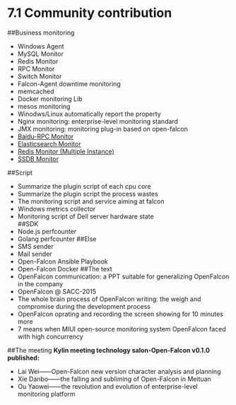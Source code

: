 # 7.1 Community contribution

##Business monitoring
* Windows Agent
* MySQL Monitor
* Redis Monitor
* RPC Monitor
* Switch Monitor
* Falcon-Agent downtime monitoring
* memcached
* Docker monitoring Lib
* mesos monitoring
* Winodws/Linux automatically report the property
* Nginx monitoring: enterprise-level monitoring standard
* JMX monitoring: monitoring plug-in based on open-falcon
* [Baidu-RPC Monitor](https://github.com/solrex/brpc-open-falcon)
* [Elasticsearch Monitor](https://github.com/solrex/es-open-falcon)
* [Redis Monitor (Multiple Instance)](https://github.com/solrex/redis-open-falcon)
* [SSDB Monitor](https://github.com/solrex/ssdb-open-falcon)

##Script
* Summarize the plugin script of each cpu core 
* Summarize the plugin script the process wastes 
* The monitoring script and service aiming at falcon
* Windows metrics collector
* Monitoring script of Dell server hardware state   
##SDK
* Node.js perfcounter
* Golang perfcounter
##Else
* SMS sender
* Mail sender
* Open-Falcon Ansible Playbook
* Open-Falcon Docker
##The text
* OpenFalcon communication: a PPT suitable for generalizing OpenFalcon in the company
* OpenFalcon @ SACC-2015
* The whole brain process of OpenFalcon writing: the weigh and compromise during the development process
* OpenFalcon oprating and recording the screen showing for  10 minutes more
* 7 means when MIUI open-source  monitoring system OpenFalcon faced with high concurrency

##The meeting
**Kylin meeting technology salon-Open-Falcon v0.1.0 published:**

* Lai Wei——Open-Falcon new version character analysis and planning
* Xie Danbo——the falling and subliming of Open-Falcon in Meituan
* Ou Yaowei——the revolution and evolution of enterprise-level monitoring platform
